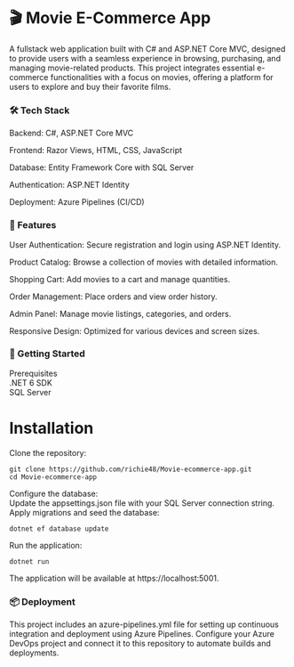 # 🎬 Movie E-Commerce App
A fullstack web application built with C# and ASP.NET Core MVC, designed to provide users with a seamless experience in browsing, purchasing, and managing movie-related products. This project integrates essential e-commerce functionalities with a focus on movies, offering a platform for users to explore and buy their favorite films.   

### 🛠️ Tech Stack
Backend: C#, ASP.NET Core MVC   

Frontend: Razor Views, HTML, CSS, JavaScript   

Database: Entity Framework Core with SQL Server   

Authentication: ASP.NET Identity   

Deployment: Azure Pipelines (CI/CD)   
   
### 🚀 Features
User Authentication: Secure registration and login using ASP.NET Identity.

Product Catalog: Browse a collection of movies with detailed information.

Shopping Cart: Add movies to a cart and manage quantities.

Order Management: Place orders and view order history.

Admin Panel: Manage movie listings, categories, and orders.

Responsive Design: Optimized for various devices and screen sizes.

### 🧪 Getting Started
Prerequisites   
.NET 6 SDK   
SQL Server   

# Installation
Clone the repository:   
```
git clone https://github.com/richie48/Movie-ecommerce-app.git   
cd Movie-ecommerce-app
```

Configure the database:   
Update the appsettings.json file with your SQL Server connection string.
Apply migrations and seed the database:
```
dotnet ef database update
```

Run the application:
```  
dotnet run
```

The application will be available at https://localhost:5001.

### 📦 Deployment
This project includes an azure-pipelines.yml file for setting up continuous integration and deployment using Azure Pipelines. Configure your Azure DevOps project and connect it to this repository to automate builds and deployments.

